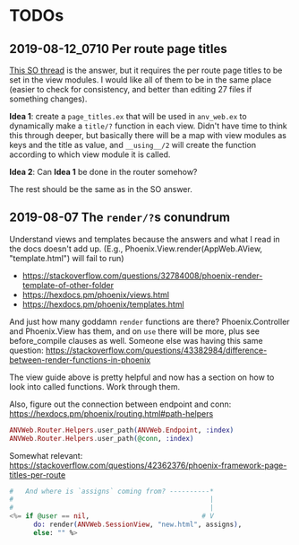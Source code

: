 # TODOs

## 2019-08-12_0710 Per route page titles

[This SO thread](https://stackoverflow.com/questions/42362376/phoenix-framework-page-titles-per-route)
is the  answer, but it  requires the per  route page
titles to be  set in the view modules.  I would like
all of them to be in the same place (easier to check
for consistency, and better than editing 27 files if
something changes).

**Idea 1**:  create a `page_titles.ex` that  will be
used in `anv_web.ex` to dynamically make a `title/?`
function  in each  view. Didn't  have time  to think
this through  deeper, but basically there  will be a
map  with view  modules  as keys  and  the title  as
value,  and `__using__/2`  will create  the function
according to which view module it is called.

**Idea 2**:  Can **Idea  1** be  done in  the router
somehow?

The rest should be the same as in the SO answer.

## 2019-08-07 The `render/?`s conundrum

Understand views  and templates because  the answers
and what I  read in the docs doesn't  add up. (E.g.,
Phoenix.View.render(AppWeb.AView,   "template.html")
will fail to run)

+ https://stackoverflow.com/questions/32784008/phoenix-render-template-of-other-folder
+ https://hexdocs.pm/phoenix/views.html
+ https://hexdocs.pm/phoenix/templates.html

And  just how  many goddamn  `render` functions  are
there?   Phoenix.Controller  and   Phoenix.View  has
them,  and on  `use` there  will be  more, plus  see
before_compile  clauses as  well.  Someone else  was
having this same question:
https://stackoverflow.com/questions/43382984/difference-between-render-functions-in-phoenix

The view guide above is pretty helpful and now has a
section on  how to look into  called functions. Work
through them.

Also, figure out the connection between endpoint and
conn:
https://hexdocs.pm/phoenix/routing.html#path-helpers

```elixir
ANVWeb.Router.Helpers.user_path(ANVWeb.Endpoint, :index)
ANVWeb.Router.Helpers.user_path(@conn, :index)
```

Somewhat relevant:
https://stackoverflow.com/questions/42362376/phoenix-framework-page-titles-per-route

```elixir
#   And where is `assigns` coming from? ----------*
#                                                 |
#                                                 |
<%= if @user == nil,                            # V
      do: render(ANVWeb.SessionView, "new.html", assigns),
      else: "" %>
```
